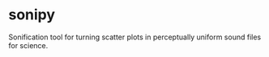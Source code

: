 # sonipy
Sonification tool for turning scatter plots in perceptually uniform sound files for science.

